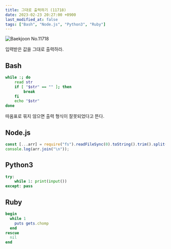 ```yaml
---
title: 그대로 출력하기 (11718)
date: 2023-02-23 20:27:00 +0900
last_modified_at: false
tags: ["Bash", "Node.js", "Python3", "Ruby"]
---
```


![Baekjoon No.11718](https://cdn.jsdelivr.net/gh/kimzuni/cdn/blog/baekjoon-11718.png)

입력받은 값을 그대로 출력하라.

## Bash

```bash
while :; do
	read str
	if [ "$str" == "" ]; then
		break
	fi
	echo "$str"
done
```

따옴표로 묶지 않으면 출력 형식이 잘못되었다고 뜬다.

## Node.js

```javascript
const [...arr] = require("fs").readFileSync(0).toString().trim().split("\n");
console.log(arr.join("\n"));
```

## Python3

```python
try:
    while 1: print(input())
except: pass
```

## Ruby

```ruby
begin
  while 1
    puts gets.chomp
  end
rescue
  nil
end
```
